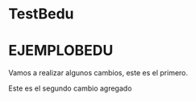 # TestBedu
# EJEMPLOBEDU
Vamos a realizar algunos cambios, este es el primero.

Este es el segundo cambio agregado
